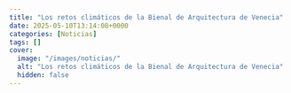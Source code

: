 ```yaml
---
title: "Los retos climáticos de la Bienal de Arquitectura de Venecia"
date: 2025-05-10T13:14:08+0000
categories: [Noticias]
tags: []
cover:
  image: "/images/noticias/"
  alt: "Los retos climáticos de la Bienal de Arquitectura de Venecia"
  hidden: false
---
```



